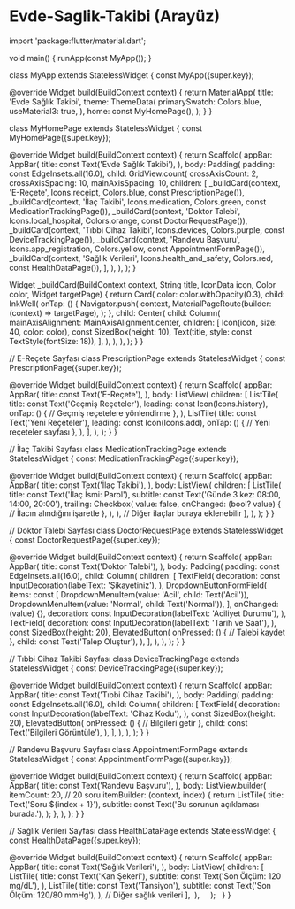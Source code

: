 # Evde-Saglik-Takibi (Arayüz)
import 'package:flutter/material.dart';

void main() {
  runApp(const MyApp());
}

class MyApp extends StatelessWidget {
  const MyApp({super.key});

  @override
  Widget build(BuildContext context) {
    return MaterialApp(
      title: 'Evde Sağlık Takibi',
      theme: ThemeData(
        primarySwatch: Colors.blue,
        useMaterial3: true,
      ),
      home: const MyHomePage(),
    );
  }
}

class MyHomePage extends StatelessWidget {
  const MyHomePage({super.key});

  @override
  Widget build(BuildContext context) {
    return Scaffold(
      appBar: AppBar(
        title: const Text('Evde Sağlık Takibi'),
      ),
      body: Padding(
        padding: const EdgeInsets.all(16.0),
        child: GridView.count(
          crossAxisCount: 2,
          crossAxisSpacing: 10,
          mainAxisSpacing: 10,
          children: <Widget>[
            _buildCard(context, 'E-Reçete', Icons.receipt, Colors.blue, const PrescriptionPage()),
            _buildCard(context, 'İlaç Takibi', Icons.medication, Colors.green, const MedicationTrackingPage()),
            _buildCard(context, 'Doktor Talebi', Icons.local_hospital, Colors.orange, const DoctorRequestPage()),
            _buildCard(context, 'Tıbbi Cihaz Takibi', Icons.devices, Colors.purple, const DeviceTrackingPage()),
            _buildCard(context, 'Randevu Başvuru', Icons.app_registration, Colors.yellow, const AppointmentFormPage()),
            _buildCard(context, 'Sağlık Verileri', Icons.health_and_safety, Colors.red, const HealthDataPage()),
          ],
        ),
      ),
    );
  }

  Widget _buildCard(BuildContext context, String title, IconData icon, Color color, Widget targetPage) {
    return Card(
      color: color.withOpacity(0.3),
      child: InkWell(
        onTap: () {
          Navigator.push(
            context,
            MaterialPageRoute(builder: (context) => targetPage),
          );
        },
        child: Center(
          child: Column(
            mainAxisAlignment: MainAxisAlignment.center,
            children: [
              Icon(icon, size: 40, color: color),
              const SizedBox(height: 10),
              Text(title, style: const TextStyle(fontSize: 18)),
            ],
          ),
        ),
      ),
    );
  }
}

// E-Reçete Sayfası
class PrescriptionPage extends StatelessWidget {
  const PrescriptionPage({super.key});

  @override
  Widget build(BuildContext context) {
    return Scaffold(
      appBar: AppBar(
        title: const Text('E-Reçete'),
      ),
      body: ListView(
        children: [
          ListTile(
            title: const Text('Geçmiş Reçeteler'),
            leading: const Icon(Icons.history),
            onTap: () {
              // Geçmiş reçetelere yönlendirme
            },
          ),
          ListTile(
            title: const Text('Yeni Reçeteler'),
            leading: const Icon(Icons.add),
            onTap: () {
              // Yeni reçeteler sayfası
            },
          ),
        ],
      ),
    );
  }
}

// İlaç Takibi Sayfası
class MedicationTrackingPage extends StatelessWidget {
  const MedicationTrackingPage({super.key});

  @override
  Widget build(BuildContext context) {
    return Scaffold(
      appBar: AppBar(
        title: const Text('İlaç Takibi'),
      ),
      body: ListView(
        children: [
          ListTile(
            title: const Text('İlaç İsmi: Parol'),
            subtitle: const Text('Günde 3 kez: 08:00, 14:00, 20:00'),
            trailing: Checkbox(
              value: false,
              onChanged: (bool? value) {
                // İlacın alındığını işaretle
              },
            ),
          ),
          // Diğer ilaçlar buraya eklenebilir
        ],
      ),
    );
  }
}

// Doktor Talebi Sayfası
class DoctorRequestPage extends StatelessWidget {
  const DoctorRequestPage({super.key});

  @override
  Widget build(BuildContext context) {
    return Scaffold(
      appBar: AppBar(
        title: const Text('Doktor Talebi'),
      ),
      body: Padding(
        padding: const EdgeInsets.all(16.0),
        child: Column(
          children: [
            TextField(
              decoration: const InputDecoration(labelText: 'Şikayetiniz'),
            ),
            DropdownButtonFormField<String>(
              items: const [
                DropdownMenuItem(value: 'Acil', child: Text('Acil')),
                DropdownMenuItem(value: 'Normal', child: Text('Normal')),
              ],
              onChanged: (value) {},
              decoration: const InputDecoration(labelText: 'Aciliyet Durumu'),
            ),
            TextField(
              decoration: const InputDecoration(labelText: 'Tarih ve Saat'),
            ),
            const SizedBox(height: 20),
            ElevatedButton(
              onPressed: () {
                // Talebi kaydet
              },
              child: const Text('Talep Oluştur'),
            ),
          ],
        ),
      ),
    );
  }
}

// Tıbbi Cihaz Takibi Sayfası
class DeviceTrackingPage extends StatelessWidget {
  const DeviceTrackingPage({super.key});

  @override
  Widget build(BuildContext context) {
    return Scaffold(
      appBar: AppBar(
        title: const Text('Tıbbi Cihaz Takibi'),
      ),
      body: Padding(
        padding: const EdgeInsets.all(16.0),
        child: Column(
          children: [
            TextField(
              decoration: const InputDecoration(labelText: 'Cihaz Kodu'),
            ),
            const SizedBox(height: 20),
            ElevatedButton(
              onPressed: () {
                // Bilgileri getir
              },
              child: const Text('Bilgileri Görüntüle'),
            ),
          ],
        ),
      ),
    );
  }
}

// Randevu Başvuru Sayfası
class AppointmentFormPage extends StatelessWidget {
  const AppointmentFormPage({super.key});

  @override
  Widget build(BuildContext context) {
    return Scaffold(
      appBar: AppBar(
        title: const Text('Randevu Başvuru'),
      ),
      body: ListView.builder(
        itemCount: 20, // 20 soru
        itemBuilder: (context, index) {
          return ListTile(
            title: Text('Soru ${index + 1}'),
            subtitle: const Text('Bu sorunun açıklaması burada.'),
          );
        },
      ),
    );
  }
}

// Sağlık Verileri Sayfası
class HealthDataPage extends StatelessWidget {
  const HealthDataPage({super.key});

  @override
  Widget build(BuildContext context) {
    return Scaffold(
      appBar: AppBar(
        title: const Text('Sağlık Verileri'),
      ),
      body: ListView(
        children: [
          ListTile(
            title: const Text('Kan Şekeri'),
            subtitle: const Text('Son Ölçüm: 120 mg/dL'),
          ),
          ListTile(
            title: const Text('Tansiyon'),
            subtitle: const Text('Son Ölçüm: 120/80 mmHg'),
          ),
          // Diğer sağlık verileri
        ],
      ),
    );
  }
}
